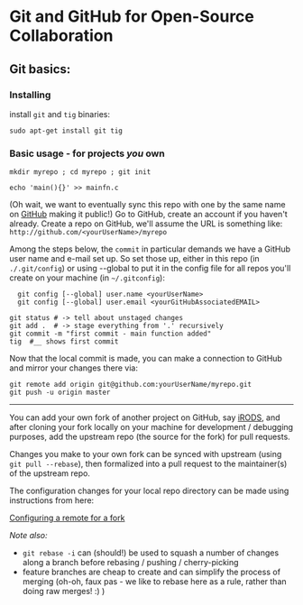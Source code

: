 # Git and GitHub for Open-Source Collaboration


<A name="basics"> </A>

Git basics:
---

### Installing

 install `git` and `tig` binaries:  

```
sudo apt-get install git tig
```

### Basic usage - for projects *you* own
```
mkdir myrepo ; cd myrepo ; git init

echo 'main(){}' >> mainfn.c
```
(Oh wait, we want to eventually sync this repo with one by the same name on [GitHub](http://github.com) making it public!) Go to GitHub, create an account if you haven't already. Create a repo on GitHub, we'll assume the URL is something like:   
  `http://github.com/<yourUserName>/myrepo`

Among the steps below, the `commit` in particular demands we have a GitHub user name and e-mail set up. So set those up, either in this repo (in `./.git/config`) or using --global to put it in the config file for all repos you'll create on your machine (in `~/.gitconfig`):
```
  git config [--global] user.name <yourUserName>
  git config [--global] user.email <yourGitHubAssociatedEMAIL>
```
```
git status # -> tell about unstaged changes
git add .  # -> stage everything from '.' recursively
git commit -m "first commit - main function added"
tig  #__ shows first commit
```
Now that the local commit is made, you can make a connection to GitHub and mirror your changes there via:
```
git remote add origin git@github.com:yourUserName/myrepo.git
git push -u origin master
```

---
<A name="pointers"> </A>

You can add your own fork of another project on GitHub, say [iRODS](http://github.com/irods/irods), and after cloning your fork locally on your machine for development / debugging purposes, add the upstream repo (the source for the fork) for pull requests.

Changes you make to your own fork can be synced with upstream (using `git pull --rebase`), then formalized into a pull request to the maintainer(s) of the upstream repo.

The configuration changes for your local repo directory can be made using instructions from here:

[Configuring a remote for a fork](https://help.github.com/articles/configuring-a-remote-for-a-fork/)

*Note also:*
- `git rebase -i` can (should!) be used to squash a number of changes along a branch before rebasing / pushing / cherry-picking
- feature branches are cheap to create and can simplify the process of merging (oh-oh, faux pas - we like to rebase here as a rule, rather than doing raw merges! :) )
